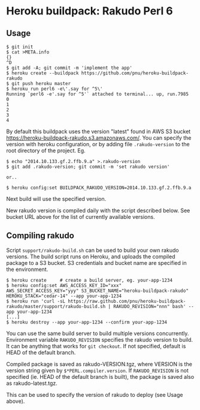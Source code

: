 Heroku buildpack: Rakudo Perl 6
===============================

Usage
-----

    $ git init
    $ cat >META.info
    {}
    ^D
    $ git add -A; git commit -m 'implement the app'
    $ heroku create --buildpack https://github.com/pnu/heroku-buildpack-rakudo
    $ git push heroku master
    $ heroku run perl6 -e\'.say for ^5\'
    Running `perl6 -e'.say for ^5'` attached to terminal... up, run.7985
    0
    1
    2
    3
    4

By default this buildpack uses the version "latest" found in AWS S3 bucket
https://heroku-buildpack-rakudo.s3.amazonaws.com/. You can specify the version
with heroku configuration, or by adding file `.rakudo-version` to the root
directory of the project. Eg.

    $ echo "2014.10.133.gf.2.ffb.9.a" >.rakudo-version
    $ git add .rakudo-version; git commit -m 'set rakudo version'

    or..

    $ heroku config:set BUILDPACK_RAKUDO_VERSION=2014.10.133.gf.2.ffb.9.a

Next build will use the specified version.

New rakudo version is compiled daily with the script described below. See
bucket URL above for the list of currently available versions.

Compiling rakudo
----------------

Script `support/rakudo-build.sh` can be used to build your own rakudo versions.
The build script runs on Heroku, and uploads the compiled package to a S3 bucket.
S3 credentials and bucket name are specified in the environment.

    $ heroku create     # create a build server, eg. your-app-1234
    $ heroku config:set AWS_ACCESS_KEY_ID="xxx" AWS_SECRET_ACCESS_KEY="yyy" S3_BUCKET_NAME="heroku-buildpack-rakudo" HEROKU_STACK="cedar-14" --app your-app-1234
    $ heroku run 'curl -sL https://raw.github.com/pnu/heroku-buildpack-rakudo/master/support/rakudo-build.sh | RAKUDO_REVISION="nnn" bash' --app your-app-1234
    [...]
    $ heroku destroy --app your-app-1234 --confirm your-app-1234

You can use the same build server to build multiple versions concurrently.
Environment variable `RAKUDO_REVISION` specifies the rakudo version to build.
It can be anything that works for `git checkout`. If not specified, default
is HEAD of the default branch.

Compiled package is saved as rakudo-VERSION.tgz, where VERSION is the version
string given by `$*PERL.compiler.version`. If `RAKUDO_REVISION` is not
specified (ie. HEAD of the default branch is built), the package is saved
also as rakudo-latest.tgz.

This can be used to specify the version of rakudo to deploy (see Usage above).
